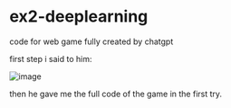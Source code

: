 # ex2-deeplearning
code for web game fully created by chatgpt

first step i said to him:

![image](https://user-images.githubusercontent.com/100049997/229341843-d30898c0-ad70-46a5-b12a-e17a48748662.png)

then he gave me the full code of the game in the first try.

